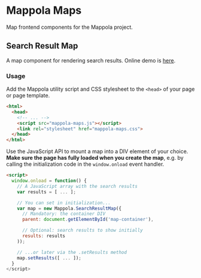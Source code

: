 # Mappola Maps

Map frontend components for the Mappola project.

## Search Result Map 

A map component for rendering search results. Online demo is [here](https://rsimon.github.io/mappola-maps).

### Usage

Add the Mappola utility script and CSS stylesheet to the `<head>` of your page or page template.

```html
<html>
  <head>
    <!-- ... -->
    <script src="mappola-maps.js"></script>
    <link rel="stylesheet" href="mappola-maps.css">
  </head>
</html>
```

Use the JavaScript API to mount a map into a DIV element of your choice. __Make sure the page 
has fully loaded when you create the map__, e.g. by calling the initialization code in the
`window.onload` event handler.

```html
<script>
  window.onload = function() {
    // A JavaScript array with the search results
    var results = [ ... ];

    // You can set in initialization...
    var map = new Mappola.SearchResultMap({
      // Mandatory: the container DIV
      parent: document.getElementById('map-container'), 

      // Optional: search results to show initially
      results: results
    ));

    // ...or later via the .setResults method
    map.setResults([ ... ]);
  }
</script>
```
